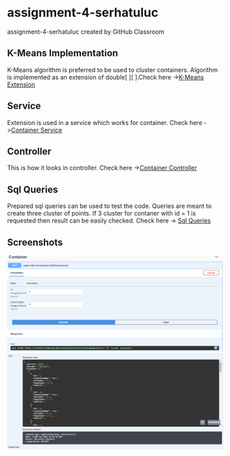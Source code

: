 # assignment-4-serhatuluc
assignment-4-serhatuluc created by GitHub Classroom

K-Means Implementation
--------------------------------------------------------------
K-Means algorithm is preferred to be used to cluster containers. Algorithm is implemented as an extension of double[ ][ ].Check here ->[K-Means Extension](https://github.com/195-Patika-Dev-Paycore-Net-Bootcamp/assignment-4-serhatuluc/blob/main/PycApi.Service/KMeansExtension.cs)

Service
------------------------------------------------------------
Extension is used in a service which works for container. Check here ->[Container Service](https://github.com/195-Patika-Dev-Paycore-Net-Bootcamp/assignment-4-serhatuluc/blob/main/PycApi.Service/Container/Concrete/ContainerService.cs)

Controller
----------------------------------------------------------------
This is how it looks in controller. Check here ->[Container Controller](https://github.com/195-Patika-Dev-Paycore-Net-Bootcamp/assignment-4-serhatuluc/blob/main/PycApi/Controllers/ContainerController.cs)

Sql Queries
---------------------------------------------------
Prepared sql queries can be used to test the code. Queries are meant to create three cluster of points. If 3 cluster for contaner with id = 1  is requested then result 
can be easily checked. Check here -> [Sql Queries](https://github.com/195-Patika-Dev-Paycore-Net-Bootcamp/assignment-4-serhatuluc/blob/main/query.sql)

Screenshots
----------------------------------------------------------
![](screenshots/cluster1.PNG)
![](screenshots/cluster2.PNG)
